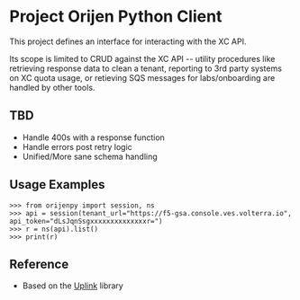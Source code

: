 # Project Orijen Python Client
This project defines an interface for interacting with the XC API.

Its scope is limited to CRUD against the XC API -- utility procedures like retrieving response data to clean a tenant, reporting to 3rd party systems on XC quota usage, or retieving SQS messages for labs/onboarding are handled by other tools.


## TBD
- Handle 400s with a response function
- Handle errors post retry logic
- Unified/More sane schema handling


## Usage Examples
```shell
>>> from orijenpy import session, ns
>>> api = session(tenant_url="https://f5-gsa.console.ves.volterra.io", api_token="dLsJqnSsgxxxxxxxxxxxxxxr=")
>>> r = ns(api).list()
>>> print(r)
```

## Reference
- Based on the [Uplink](https://uplink.readthedocs.io/en/stable/user/quickstart.html) library
